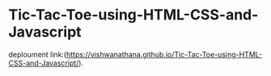 # Tic-Tac-Toe-using-HTML-CSS-and-Javascript
deploument link:(https://vishwanathana.github.io/Tic-Tac-Toe-using-HTML-CSS-and-Javascript/).
